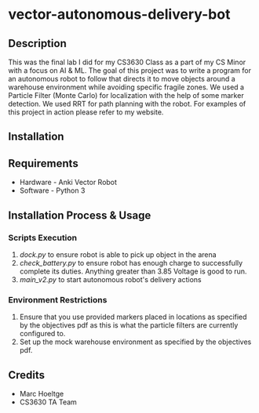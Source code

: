 # vector-autonomous-delivery-bot
## Description
This was the final lab I did for my CS3630 Class as a part of my CS Minor with a focus on AI & ML. The goal of this project was to write a program for an autonomous robot to follow that directs it to move objects around a warehouse environment while avoiding specific fragile zones. We used a Particle Filter (Monte Carlo) for localization with the help of some marker detection. We used RRT for path planning with the robot. For examples of this project in action please refer to my website. 
## Installation
## Requirements 
- Hardware - Anki Vector Robot 
- Software - Python 3
## Installation Process & Usage
### Scripts Execution
1) *dock.py* to ensure robot is able to pick up object in the arena 
2) *check_battery.py* to ensure robot has enough charge to successfully complete its duties. Anything greater than 3.85 Voltage is good to run. 
3) *main_v2.py* to start autonomous robot's delivery actions 
### Environment Restrictions 
1) Ensure that you use provided markers placed in locations as specified by the objectives pdf as this is what the particle filters are currently configured to. 
2) Set up the mock warehouse environment as specified by the objectives pdf. 
## Credits
- Marc Hoeltge
- CS3630 TA Team

